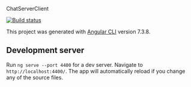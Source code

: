 
ChatServerClient 

[![Build status](https://dev.azure.com/mostofacefalo/Test/_apis/build/status/ChatServer%20Client%20-CI)](https://dev.azure.com/mostofacefalo/Test/_build/latest?definitionId=2)
 
This project was generated with [Angular CLI](https://github.com/angular/angular-cli) version 7.3.8.

## Development server

Run `ng serve --port 4400` for a dev server. Navigate to `http://localhost:4400/`. The app will automatically reload if you change any of the source files.


